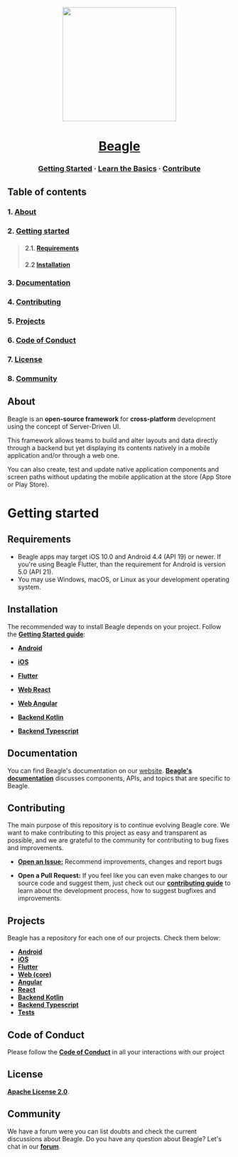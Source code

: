 <!---/
Copyright 2020, 2022 ZUP IT SERVICOS EM TECNOLOGIA E INOVACAO SA

Licensed under the Apache License, Version 2.0 (the "License");
you may not use this file except in compliance with the License.
You may obtain a copy of the License at

     http://www.apache.org/licenses/LICENSE-2.0

Unless required by applicable law or agreed to in writing, software
distributed under the License is distributed on an "AS IS" BASIS,
WITHOUT WARRANTIES OR CONDITIONS OF ANY KIND, either express or implied.
See the License for the specific language governing permissions and
limitations under the License.
--->
<p align="center">
  <img src="https://gblobscdn.gitbook.com/spaces%2F-M-Qy7jZbUpzGRP5GbCZ%2Favatar.png" width="256" height="256" />
</p>

<h1 align="center">
  <a href="https://usebeagle.io/">
    Beagle
  </a>
</h1>


<h3 align="center">
  <a href="https://docs.usebeagle.io">Getting Started</a>
  <span> · </span>
  <a href="https://docs.usebeagle.io/get-started/using-beagle">Learn the Basics</a>
  <span> · </span>
  <a href="https://github.com/ZupIT/beagle/blob/main/CONTRIBUTING.md">Contribute</a>
</h3>

## **Table of contents**
### 1. [**About**](#about)
### 2. [**Getting started**](#getting-started)
>#### 2.1. [**Requirements**](#requirements)
>#### 2.2 [**Installation**](#installation)
### 3. [**Documentation**](#documentation)
### 4. [**Contributing**](#contributing)
### 5. [**Projects**](#projects)
### 6. [**Code of Conduct**](#code-of-conduct)
### 7. [**License**](#license)
### 8. [**Community**](#community)


## **About**
Beagle is an **open-source framework** for **cross-platform** development using the concept of Server-Driven UI.

This framework allows teams to build and alter layouts and data directly through a backend but yet displaying its contents natively in a mobile application and/or through a web one.

You can also create, test and update native application components and screen paths without updating the mobile application at the store (App Store or Play Store).

# **Getting started**

## **Requirements**

- Beagle apps may target iOS 10.0 and Android 4.4 (API 19) or newer. If you're using Beagle Flutter, than the requirement for Android is version 5.0 (API 21).
- You may use Windows, macOS, or Linux as your development operating system.

## **Installation**
The recommended way to install Beagle depends on your project.
Follow the [**Getting Started guide**](https://docs.usebeagle.io/get-started/installing-beagle):

- [**Android**](https://docs.usebeagle.io/v2.0/android/getting-started/)
- [**iOS**](https://docs.usebeagle.io/v2.0/ios/getting-started/)
- [**Flutter**](https://docs.usebeagle.io/v2.0/flutter/getting-started/)
- [**Web React**](https://docs.usebeagle.io/v2.0/web/react/react-installing/)
- [**Web Angular**](https://docs.usebeagle.io/v2.0/web/angular/angular-installing/)

- [**Backend Kotlin**](https://docs.usebeagle.io/v2.0/backend/get-started/installing-beagle/)
- [**Backend Typescript**](https://github.com/ZupIT/beagle-backend-ts/wiki/Getting-started)

## **Documentation**

You can find Beagle's documentation on our [website][site].
[**Beagle's documentation**][b-docs] discusses components, APIs, and topics that are specific to Beagle. 

[site]: https://usebeagle.io/
[b-docs]: https://docs.usebeagle.io/

## **Contributing**

The main purpose of this repository is to continue evolving Beagle core. We want to make contributing to this project as easy and transparent as possible, and we are grateful to the community for contributing to bug fixes and improvements. 

- [**Open an Issue:**](https://github.com/ZupIT/beagle/issues/new/choose) Recommend improvements, changes and report bugs

- **Open a Pull Request:** If you feel like you can even make changes to our source code and suggest them, just check out our [**contributing guide**][contribute] to learn about the development process, how to suggest bugfixes and improvements.

[contribute]: https://github.com/ZupIT/beagle/blob/main/CONTRIBUTING.md

## **Projects**

Beagle has a repository for each one of our projects. Check them below: 
- [**Android**][android]
- [**iOS**][ios] 
- [**Flutter**][flutter] 
- [**Web (core)**][web-core] 
- [**Angular**][angular]
- [**React**][react]
- [**Backend Kotlin**][backend-kt]
- [**Backend Typescript**][backend-ts] 
- [**Tests**][tests] 

 [android]: https://github.com/ZupIT/beagle-android
 [ios]: https://github.com/ZupIT/beagle-ios
 [flutter]: https://github.com/ZupIT/beagle-flutter
 [web-core]: https://github.com/ZupIT/beagle-web-core
 [angular]: https://github.com/ZupIT/beagle-web-angular
 [react]: https://github.com/ZupIT/beagle-web-react
 [backend-kt]: https://github.com/ZupIT/beagle-backend-kotlin
 [backend-ts]: https://github.com/ZupIT/beagle-backend-ts
 [tests]: https://github.com/ZupIT/beagle-tests

## **Code of Conduct**

Please follow the [**Code of Conduct**](https://github.com/ZupIT/beagle/blob/main/CODE_OF_CONDUCT.md) in all your interactions with our project

## **License**
[**Apache License 2.0**](https://github.com/ZupIT/beagle/blob/main/LICENSE.txt).

## **Community**
We have a forum were you can list doubts and check the current discussions about Beagle.
Do you have any question about Beagle? 
Let's chat in our [**forum**](https://forum.zup.com.br/).

